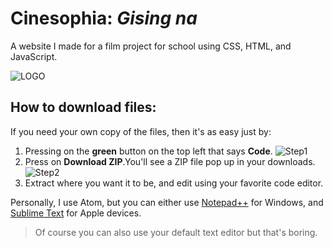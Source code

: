 
# Cinesophia: *Gising na*

A website I made for a film project for school using CSS, HTML, and JavaScript.

![LOGO](https://i.imgur.com/6VRex4l.png)



## How to download files:

If you need your own copy of the files, then it's as easy just by:
1. Pressing on the **green** button on the top left that says **Code**.
![Step1](https://i.imgur.com/Sa52EXm.png)
2. Press on **Download ZIP**.You'll see a ZIP file pop up in your downloads.
![Step2](https://i.imgur.com/gYMa28T.png)
3. Extract where you want it to be, and edit using your favorite code editor.

Personally, I use Atom, but you can either use [Notepad++](https://notepad-plus-plus.org/downloads/v8.1.9/) for Windows, and [Sublime Text](https://www.sublimetext.com/3) for Apple
devices.

> Of course you can also use your default text editor but that's boring.
